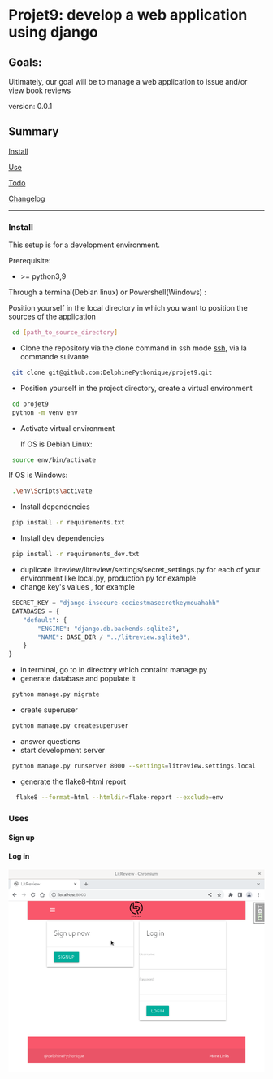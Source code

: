 # Projet9: develop a web application using django

## Goals: 
Ultimately, our goal will be to manage a web application to issue and/or view book reviews

version: 0.0.1

## Summary

[Install](#install)

[Use](#use)

[Todo](TODO.md)

[Changelog](CHANGELOG.md)

------------
### <a name="install"></a>Install

This setup is for a development environment.

Prerequisite:

- \>= python3,9

Through a terminal(Debian linux) or Powershell(Windows) : 

Position yourself in the local directory in which you want to position the sources of the application
``` bash
 cd [path_to_source_directory]
```
-  Clone the repository via the clone command in ssh mode
[ssh](https://docs.github.com/en/authentication/connecting-to-github-with-ssh), via la commande suivante

``` bash
 git clone git@github.com:DelphinePythonique/projet9.git
```

- Position yourself in the project directory, create a virtual environment

``` bash
 cd projet9
 python -m venv env
```
- Activate virtual environment

   If OS is Debian Linux: 
``` bash
 source env/bin/activate
```
   If OS is Windows:
``` bash
 .\env\Scripts\activate
```
- Install dependencies
``` bash
 pip install -r requirements.txt
```
- Install dev dependencies
``` bash
 pip install -r requirements_dev.txt
```
- duplicate litreview/litreview/settings/secret_settings.py for each of your environment like local.py, production.py for example
- change key's values , for example
``` python
 SECRET_KEY = "django-insecure-ceciestmasecretkeymouahahh"
 DATABASES = {
    "default": {
        "ENGINE": "django.db.backends.sqlite3",
        "NAME": BASE_DIR / "../litreview.sqlite3",
    }
}
```
- in terminal, go to in directory which containt manage.py
- generate database and populate it
``` bash
 python manage.py migrate
```
- create superuser
``` bash
 python manage.py createsuperuser
```
- answer questions
- start development server 
``` bash
 python manage.py runserver 8000 --settings=litreview.settings.local
```
- generate the flake8-html report
``` bash
  flake8 --format=html --htmldir=flake-report --exclude=env
```

### <a name="use"></a>Uses

#### Sign up

#### Log in
![log in](./litreview/static/images/login.gif)